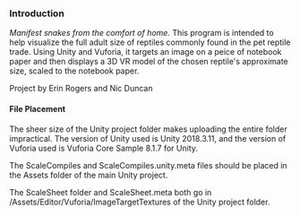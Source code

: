 ### **Introduction**
*Manifest snakes from the comfort of home.*
This program is intended to help visualize the full adult size of reptiles commonly found in the pet reptile trade. Using Unity and Vuforia, it targets an image on a peice of notebook paper and then displays a 3D VR model of the chosen reptile's approximate size, scaled to the notebook paper.

Project by Erin Rogers and Nic Duncan

#### **File Placement**
The sheer size of the Unity project folder makes uploading the entire folder impractical. The version of Unity used is Unity 2018.3.11, and the version of Vuforia used is Vuforia Core Sample 8.1.7 for Unity.

The ScaleCompiles and ScaleCompiles.unity.meta files should be placed in the Assets folder of the main Unity project.

The ScaleSheet folder and ScaleSheet.meta both go in /Assets/Editor/Vuforia/ImageTargetTextures of the Unity project folder.
